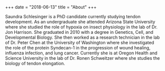 +++
date = "2018-06-13"
title = "About"
+++

Saundra Schlesinger is a PhD candidate currently studying tendon development. As an undergraduate she attended Arizona State University where she studied the role of hypoxia on insect physiology in the lab of Dr. Jon Harrison. She graduated in 2010 with a degree in Genetics, Cell, and Developmental Biology. She then worked as a research technician in the lab of Dr. Peter Chen at the University of Washington where she investigated the role of the protein Syndecan-1 in the progression of wound healing, influenza infection, and lung cancer. Currently she is at Oregon Health and Science University in the lab of Dr. Ronen Schweitzer where she studies the biology of tendon elongation.
